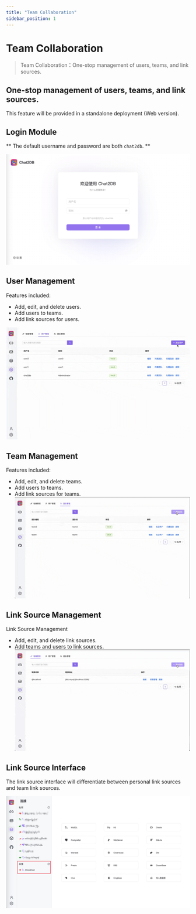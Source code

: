 ```yaml
---
title: "Team Collaboration"
sidebar_position: 1
---
```


# Team Collaboration

> Team Collaboration：One-stop management of users, teams, and link sources.

## One-stop management of users, teams, and link sources.

This feature will be provided in a standalone deployment (Web version).

## Login Module

** The default username and password are both `chat2db`. **

![team_login](../img/team_login.png)

## User Management

Features included:

- Add, edit, and delete users.
- Add users to teams.
- Add link sources for users.

![](../img/team_user.gif)

## Team Management

Features included:

- Add, edit, and delete teams.
- Add users to teams.
- Add link sources for teams.
![](../img/team_team.gif)

## Link Source Management
Link Source Management


- Add, edit, and delete link sources.
- Add teams and users to link sources.
  ![](../img/team_datasource.gif)

## Link Source Interface

The link source interface will differentiate between personal link sources and team link sources.

![team_connection](../img/team_connection.png)
